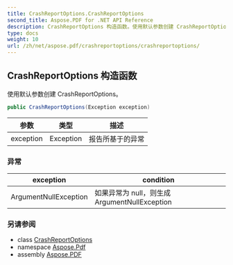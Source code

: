 ```yaml
---
title: CrashReportOptions.CrashReportOptions
second_title: Aspose.PDF for .NET API Reference
description: CrashReportOptions 构造函数。使用默认参数创建 CrashReportOptions
type: docs
weight: 10
url: /zh/net/aspose.pdf/crashreportoptions/crashreportoptions/
---
```

## CrashReportOptions 构造函数

使用默认参数创建 CrashReportOptions。

```csharp
public CrashReportOptions(Exception exception)
```

| 参数 | 类型 | 描述 |
| --- | --- | --- |
| exception | Exception | 报告所基于的异常 |

### 异常

| exception | condition |
| --- | --- |
| ArgumentNullException | 如果异常为 null，则生成 ArgumentNullException |

### 另请参阅

* class [CrashReportOptions](../)
* namespace [Aspose.Pdf](../../../aspose.pdf/)
* assembly [Aspose.PDF](../../../)